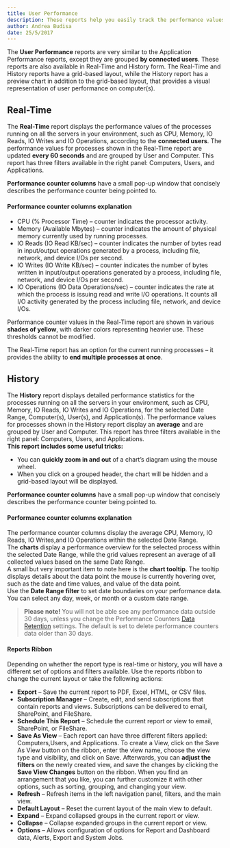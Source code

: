 ```yaml
---
title: User Performance
description: These reports help you easily track the performance values of the processes running on all the servers in your environment, such as CPU, Memory, IO Reads, IO Writes, and IO Operations.
author: Andrea Budisa
date: 25/5/2017
---
```

The __User Performance__ reports are very similar to the Application Performance reports, except they are grouped __by connected users__. These reports are also available in Real-Time and History form. The Real-Time and History reports have a grid-based layout, while the History report has a preview chart in addition to the grid-based layout, that provides a visual representation of user performance on computer(s).

## Real-Time

The __Real-Time__ report displays the performance values of the processes running on all the servers in your environment, such as CPU, Memory, IO Reads, IO Writes and IO Operations, according to the __connected users__. The performance values for processes shown in the Real-Time report are updated __every 60 seconds__ and are grouped by User and Computer. This report has three filters available in the right panel: Computers, Users, and Applications.

__Performance counter columns__ have a small pop-up window that concisely describes the performance counter being pointed to.

#### Performance counter columns explanation

+ CPU (% Processor Time) – counter indicates the processor activity.
+ Memory (Available Mbytes) – counter indicates the amount of physical memory currently used by running processes.
+ IO Reads (IO Read KB/sec) – counter indicates the number of bytes read in input/output operations generated by a process, including file, network, and device I/Os per second.
+ IO Writes (IO Write KB/sec) – counter indicates the number of bytes written in input/output operations generated by a process, including file, network, and device I/Os per second.
+ IO Operations (IO Data Operations/sec) – counter indicates the rate at which the process is issuing read and write I/O operations. It counts all I/O activity generated by the process including file, network, and device I/Os.

Performance counter values in the Real-Time report are shown in various __shades of yellow__, with darker colors representing heavier use. These thresholds cannot be modified.

The Real-Time report has an option for the current running processes – it provides the ability to __end multiple processes at once__.

## History

The __History__ report displays detailed performance statistics for the processes running on all the servers in your environment, such as CPU, Memory, IO Reads, IO Writes and IO Operations, for the selected Date Range, Computer(s), User(s), and Application(s). The performance values for processes shown in the History report display an __average__ and are grouped by User and Computer. This report has three filters available in the right panel: Computers, Users, and Applications.  
__This report includes some useful tricks:__

+ You can __quickly zoom in and out__ of a chart’s diagram using the mouse wheel.
+ When you click on a grouped header, the chart will be hidden and a grid-based layout will be displayed.

__Performance counter columns__ have a small pop-up window that concisely describes the performance counter being pointed to.

#### Performance counter columns explanation

The performance counter columns display the average CPU, Memory, IO Reads, IO Writes,and IO Operations within the selected Date Range.  
The __charts__ display a performance overview for the selected process within the selected Date Range, while the grid values represent an average of all collected values based on the same Date Range.  
A small but very important item to note here is the __chart tooltip__. The tooltip displays details about the data point the mouse is currently hovering over, such as the date and time values, and value of the data point.  
Use the __Date Range filter__ to set date boundaries on your performance data. You can select any day, week, or month or a custom date range.

> __Please note!__ You will not be able see any performance data outside 30 days, unless you change the Performance Counters [Data Retention](#internal/) settings. The default is set to delete performance counters data older than 30 days.

#### Reports Ribbon

Depending on whether the report type is real-time or history, you will have a different set of options and filters available. Use the reports ribbon to change the current layout or take the following actions:

+ __Export__ – Save the current report to PDF, Excel, HTML, or CSV files.
+ __Subscription Manager__ – Create, edit, and send subscriptions that contain reports and views. Subscriptions can be delivered to email, SharePoint, and FileShare.
+ __Schedule This Report__ – Schedule the current report or view to email, SharePoint, or FileShare.
+ __Save As View__ – Each report can have three different filters applied: Computers,Users, and Applications. To create a View, click on the Save As View button on the ribbon, enter the view name, choose the view type and visibility, and click on Save. Afterwards, you can __adjust the filters__ on the newly created view, and save the changes by clicking the __Save View Changes__ button on the ribbon. When you find an arrangement that you like, you can further customize it with other options, such as sorting, grouping, and changing your view.
+ __Refresh__ – Refresh items in the left navigation panel, filters, and the main view.
+ __Default Layout__ – Reset the current layout of the main view to default.
+ __Expand__ – Expand collapsed groups in the current report or view.
+ __Collapse__ – Collapse expanded groups in the current report or view.
+ __Options__ – Allows configuration of options for Report and Dashboard data, Alerts, Export and System Jobs.